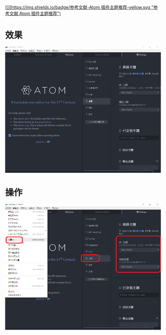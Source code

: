 [![](https://img.shields.io/badge/参考文献-Atom 插件主题推荐-yellow.svg "参考文献 Atom 插件主题推荐")](https://www.w3cschool.cn/atom/aie11hr7.html)

# 效果

![](image/3-1.gif)

# 操作

![](image/3-2.png)

